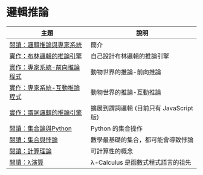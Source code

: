 # 邏輯推論

主題                | 說明
-------------------|-------------------------------
[閱讀：邏輯推論與專家系統](邏輯推論與專家系統.md)  | 簡介
[實作：布林邏輯的推論引擎](實作：布林邏輯的推論引擎.md) | 自己設計布林邏輯的推論引擎
[實作：專家系統-前向推論程式](實作：專家系統-前向推論程式.md) | 動物世界的推論-前向推論
[實作：專家系統-互動推論程式](實作：專家系統-互動推論程式.md) | 動物世界的推論-互動推論
[實作：謂詞邏輯的推論引擎](實作：謂詞邏輯的推論引擎.md) | 擴展到謂詞邏輯 (目前只有 JavaScript 版)
[閱讀：集合論與Python](集合論與Python.md) | Python 的集合操作
[閱讀：集合與悖論](集合與悖論.md) | 數學最基礎的集合，都可能會導致悖論
[閱讀：計算理論](計算理論.md) | 可計算性的概念
[閱讀：λ演算](λ演算.md) | λ-Calculus 是函數式程式語言的祖先

